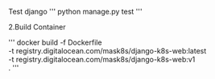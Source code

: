 Test django
'''
python manage.py test
'''

2.Build Container

'''
docker build -f Dockerfile \
    -t registry.digitalocean.com/mask8s/django-k8s-web:latest \
    -t registry.digitalocean.com/mask8s/django-k8s-web:v1 \
    .
'''